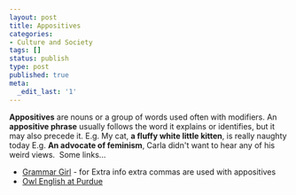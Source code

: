 ```yaml
---
layout: post
title: Appositives
categories:
- Culture and Society
tags: []
status: publish
type: post
published: true
meta:
  _edit_last: '1'
---
```

**Appositives** are nouns or a group of words used often with modifiers. An **appositive phrase** usually follows the word it explains or identifies, but it may also precede it. E.g. My cat, **a fluffy white little kitten**, is really naughty today E.g. **An advocate of feminism**, Carla didn't want to hear any of his weird views.  Some links...
- [Grammar Girl](http://grammar.quickanddirtytips.com/appositives.aspx) - for Extra info extra commas are used with appositives
- [Owl English at Purdue](http://owl.english.purdue.edu/handouts/grammar/g_appos.html)
